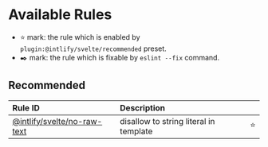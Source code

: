# Available Rules

- :star: mark: the rule which is enabled by `plugin:@intlify/svelte/recommended` preset.
- :black_nib: mark: the rule which is fixable by `eslint --fix` command.

## Recommended

<!--prettier-ignore-->
| Rule ID | Description |    |
|:--------|:------------|:---|
| [@intlify/svelte/<wbr>no-raw-text](./no-raw-text.md) | disallow to string literal in template | :star: |
